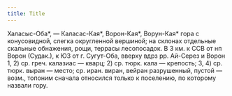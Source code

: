 ```yaml
---
title: Title
---
```


Халасыс-Оба*, — Каласас-Кая*, Ворон-Кая*, Ворун-Кая* гора с конусовидной, слегка
округленной вершиной; на склонах отдельные скальные обнажения, рощи, террасы
лесопосадок. В 3 км. к ССВ от нп Ворон (Судак.), к ЮЗ от г. Сугут-Оба, вверху
вдрз рр. Ай-Серез и Ворон 1, 2) ср. греч. калазиас — кварц; 2) ср. тюрк. кала —
крепость; 3, 4) ср. тюрк. выран — место; ср. иран. виран, вейран разрушенный,
пустой — возм., топоним сначала относился только к поселению, по которому
назвали гору.
